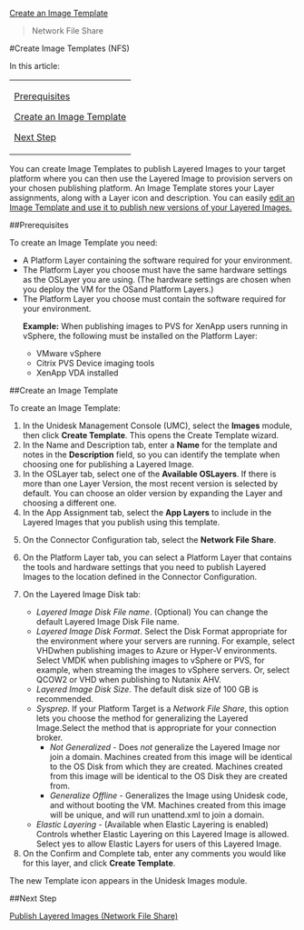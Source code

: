 [Create an Image Template](layered_images_create_template_co4)
 > Network File Share
#Create Image Templates (NFS)
In this article:
<table>            <col></col>            <tbody>                <tr>                    <td>                        <p><a href="#Pre"> Prerequisites</a>                        </p>                        <p><a href="#Cr_Temp"> Create an Image Template</a>                        </p>                        <p><a href="#Next"> Next Step</a>                        </p>                    </td>                </tr>            </tbody>        </table>
You can create Image Templates to publish Layered Images to your target platform where you can then use the Layered Image to provision servers on your chosen publishing platform. An Image Template stores your Layer assignments, along with a Layer icon and description. You can easily [edit an Image Template](layered_images_manage_template_co4.htm#Ed_Temp)[ and use it to publish new versions of your Layered Images. ](layered_images_manage_template_co4.htm#Ed_Temp)
##Prerequisites<a name="Pre"></a>
To create an Image Template you need:
<ul>            <li>A Platform Layer containing the software required for your environment.</li>            <li>The Platform Layer you choose must have the same hardware settings as the OSLayer you are using. (The hardware settings are chosen when you deploy the VM for the OSand Platform Layers.)</li>            <li>The Platform Layer you choose must contain the software required for your environment.<p><b>Example:</b> When publishing images to PVS for XenApp users running in vSphere, the following must be installed on the Platform Layer:</p><ul><li>VMware vSphere</li><li>Citrix PVS Device imaging tools</li><li>XenApp VDA installed</li></ul></li>        </ul>
##Create an Image Template<a name="Cr_Temp"></a>
To create an Image Template:
<ol>            <li>In the Unidesk Management Console (UMC), select the <b>Images</b> module, then click <b>Create Template</b>. This opens the Create Template wizard.</li>            <li>In the Name and Description tab, enter a <b>Name</b> for the template and notes in the <b>Description</b> field, so you can identify the template when choosing one for publishing a Layered Image. </li>            <li>In the OSLayer tab, select one of the <b>Available OSLayers</b>. If there is more than one Layer Version, the most recent version is selected by default. You can choose an older version by expanding the Layer and choosing a different one.</li>            <li>In the App Assignment tab, select the <b>App Layers</b> to include in the Layered Images that you publish using this template.</li>            <li>                <p>On the Connector Configuration tab, select the <b>Network File Share</b>. </p>            </li>            <li>                <p>On the Platform Layer tab, you can select a Platform Layer that contains the tools and hardware settings that you need to publish Layered Images to the location defined in the Connector Configuration. </p>            </li>            <li>                <p>On the Layered Image Disk tab:</p>                <ul>                    <li><i>Layered Image Disk File name</i>. (Optional) You can change the default Layered Image Disk File name.</li>                    <li><i>Layered Image Disk Format</i>. Select the Disk Format appropriate for the environment where your servers are running. For example, select VHDwhen publishing images to Azure or Hyper-V environments. Select VMDK when publishing images  to vSphere or PVS, for example, when streaming the images to vSphere servers. Or, select QCOW2 or VHD when publishing to Nutanix AHV.</li>                    <li><i>Layered Image Disk Size</i>. The default disk size of 100 GB is recommended.</li>                    <li><i>Sysprep</i>. If your Platform Target is a <i>Network File Share</i>, this option lets you choose the method for generalizing the Layered Image.Select the method that is appropriate for your connection broker. <ul><li><i>Not Generalized</i> - Does <i>not</i> generalize the Layered Image nor join a domain. Machines created from this image will be identical to the OS Disk from which they are created. Machines created from this image will be identical to the OS Disk they are created from.</li><li><i>Generalize Offline</i> - Generalizes the Image using Unidesk code, and without booting the VM. Machines created from this image will be unique, and will run unattend.xml to join a domain.</li></ul></li>                    <li><i>Elastic Layering</i> - (Available when Elastic Layering is enabled) Controls whether Elastic Layering  on this Layered Image is allowed. Select yes to allow Elastic Layers for users of this Layered Image. </li>                </ul>            </li>            <li>On the Confirm and Complete tab, enter any comments you would like for this layer, and click <b>Create Template</b>.</li>        </ol>
The new Template icon appears in the Unidesk Images module.
##Next Step<a name="Next"></a>
[ Publish Layered Images (Network File Share)](layered_images_publish_fs4)[        ](layered_images_publish_fs4)


